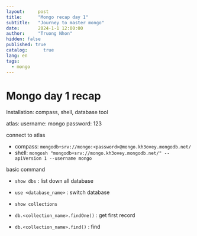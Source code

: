 ```yaml
---
layout:     post
title:      "Mongo recap day 1"
subtitle:   "Journey to master mongo"
date:       2024-1-1 12:00:00
author:     "Truong Nhon"
hidden: false
published: true
catalog:      true
lang: en
tags:
  - mongo
---
```


# Mongo day 1 recap

Installation: compass, shell, database tool

atlas: username: mongo password: 123

connect to atlas

- compass: `mongodb+srv://mongo:<password>@mongo.kh3ovey.mongodb.net/`
- shell: `mongosh "mongodb+srv://mongo.kh3ovey.mongodb.net/" --apiVersion 1 --username mongo`

basic command

- `show dbs` : list down all database
- `use <database_name>` : switch database 
- `show collections`
- `db.<collection_name>.findOne()` : get first record

- `db.<collection_name>.find()` : find